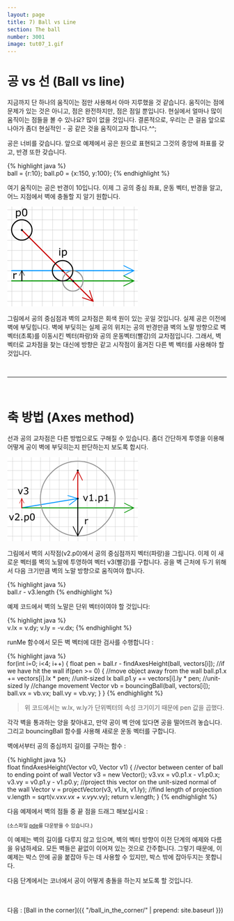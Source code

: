 ```yaml
---
layout: page
title: 7) Ball vs Line
section: The ball
number: 3001
image: tut07_1.gif
---
```


# 공 vs 선 (Ball vs line)

지금까지 단 하나의 움직이는 점만 사용해서 아마 지루했을 것 같습니다. 움직이는 점에 문제가 있는 것은 아니고, 점은 완전하지만, 점은 점일 뿐입니다.
현실에서 얼마나 많이 움직이는 점들을 볼 수 있나요? 많이 없을 것입니다. 결론적으로, 우리는 큰 걸음 앞으로 나아가 좀더 현실적인 - 공 같은 것을 움직이고자 합니다.^^;

공은 너비를 갖습니다. 앞으로 예제에서 공은 원으로 표현되고 그것의 중앙에 좌표를 갖고, 반경 또한 갖습니다.

{% highlight java %}  
ball = {r:10};
ball.p0 = {x:150, y:100};
{% endhighlight %}

여기 움직이는 공은 반경이 10입니다. 이제 그 공의 중심 좌표, 운동 벡터, 반경을 알고, 어느 지점에서 벽에 충돌할 지 알기 원합니다.

![Alt 벽 벡터와 공의 교차](../img/tut07_1.gif)

그림에서 공의 중심점과 벽의 교차점은 회색 원이 있는 곳일 것입니다. 실제 공은 이전에 벽에 부딪힙니다. 벽에 부딪히는 실제 공의 위치는 공의 반경만큼 벽의 노말 방향으로 벽 벡터(초록)를 이동시킨 벡터(파랑)와 공의 운동벡터(빨강)의 교차점입니다. 그래서, 벽 벡터로 교차점을 찾는 대신에 방향은 같고 시작점이 옮겨진 다른 벽 벡터를 사용해야 할 것입니다.

<br>

----

<br>

# 축 방법 (Axes method)

선과 공의 교차점은 다른 방법으로도 구해질 수 있습니다. 좀더 간단하게 투영을 이용해 어떻게 공이 벽에 부딪히는지 판단하는지 보도록 합시다.


![Alt 축 방법](../img/tut07_2.gif)

그림에서 벽의 시작점(v2.p0)에서 공의 중심점까지 벡터(파랑)을 그립니다. 이제 이 새로운 벡터를 벽의 노말에 투영하여 벡터 v3(빨강)를 구합니다. 공을 벽 근처에 두기 위해서 다음 크기만큼 벽의 노말 방향으로 움직여야 합니다.

{% highlight java %}  
ball.r - v3.length
{% endhighlight %}

예제 코드에서 벽의 노말은 단위 벡터이여야 할 것입니다:

{% highlight java %}  
v.lx = v.dy;
v.ly = -v.dx;
{% endhighlight %}

runMe 함수에서 모든 벽 벡터에 대한 검사를 수행합니다 :

{% highlight java %}  
for(int i=0; i<4; i++) {
  float pen = ball.r - findAxesHeight(ball, vectors[i]);
  //if we have hit the wall
  if(pen >= 0) {
    //move object away from the wall
    ball.p1.x += vectors[i].lx * pen; //unit-sized lx
    ball.p1.y += vectors[i].ly * pen; //unit-sized ly
    //change movement
    Vector vb = bouncingBall(ball, vectors[i]);
    ball.vx = vb.vx;
    ball.vy = vb.vy;
  }
}
{% endhighlight %}


> 위 코드에서는 w.lx, w.ly가 단위벡터의 속성 크기이기 때문에 pen 값을 곱했다.

각각 벽을 통과하는 양을 찾아내고, 만약 공이 벽 안에 있다면 공을 떨어뜨려 놓습니다. 그리고 bouncingBall 함수를 사용해 새로운 운동 벡터를 구합니다.

벽에서부터 공의 중심까지 길이를 구하는 함수 :

{% highlight java %}  
float findAxesHeight(Vector v0, Vector v1) {
  //vector between center of ball to ending point of wall
  Vector v3 = new Vector();
  v3.vx = v0.p1.x - v1.p0.x;
  v3.vy = v0.p1.y - v1.p0.y;
  //project this vector on the unit-sized normal of the wall
  Vector v = projectVector(v3, v1.lx, v1.ly);
  //find length of projection
  v.length = sqrt(v.vx*v.vx + v.vy*v.vy);
  return v.length;
}
{% endhighlight %}

다음 예제에서 벽의 점들 중 끝 점을 드래그 해보십시요 :

<canvas data-processing-sources="../data/ball_vs_line.pde"></canvas>
<small>(소스파일 [pde](../data/ball_vs_line.pde)를 다운받을 수 있습니다.)</small>


이 예제는 벽의 길이를 다루지 않고 있으며, 벽의 벡터 방향이 이전 단계의 예제와 다름을 유념하세요. 모든 벽들은 끝없이 이어져 있는 것으로 간주합니다.
그렇기 때문에, 이 예제는 박스 안에 공을 붙잡아 두는 데 사용할 수 있지만, 박스 밖에 잡아두지는 못합니다. 

다음 단계에서는 코너에서 공이 어떻게 충돌을 하는지 보도록 할 것입니다.



<br>
<br>
다음 : [Ball in the corner]({{ "/ball_in_the_corner/" | prepend: site.baseurl }})



